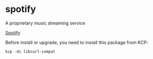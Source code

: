 spotify
=======

A proprietary music streaming service

[Spotify](https://www.spotify.com)

Before install or upgrade, you need to install this package from KCP:
```
kcp -di libcurl-compat
```
